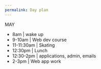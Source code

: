 ```yaml
---
permalink: Day plan
---
```

MAY
- 8am | wake up
- 9-10am | Web dev course 
- 11-11:30am | Skating 
- 12:30pm | Lunch 
- 12:30-2pm | applications, admin, emails  
- 2-3pm | Web app work